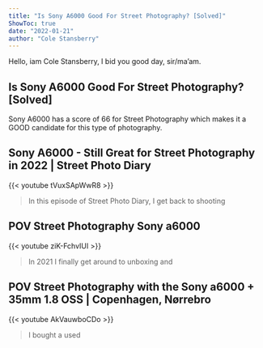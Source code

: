 ```yaml
---
title: "Is Sony A6000 Good For Street Photography? [Solved]"
ShowToc: true 
date: "2022-01-21"
author: "Cole Stansberry" 
---
```


Hello, iam Cole Stansberry, I bid you good day, sir/ma’am.
## Is Sony A6000 Good For Street Photography? [Solved]
Sony A6000 has a score of 66 for Street Photography which makes it a GOOD candidate for this type of photography.

## Sony A6000 - Still Great for Street Photography in 2022 | Street Photo Diary
{{< youtube tVuxSApWwR8 >}}
>In this episode of Street Photo Diary, I get back to shooting 

## POV Street Photography Sony a6000
{{< youtube ziK-FchvIUI >}}
>In 2021 I finally get around to unboxing and 

## POV Street Photography with the Sony a6000 + 35mm 1.8 OSS | Copenhagen, Nørrebro
{{< youtube AkVauwboCDo >}}
>I bought a used 

